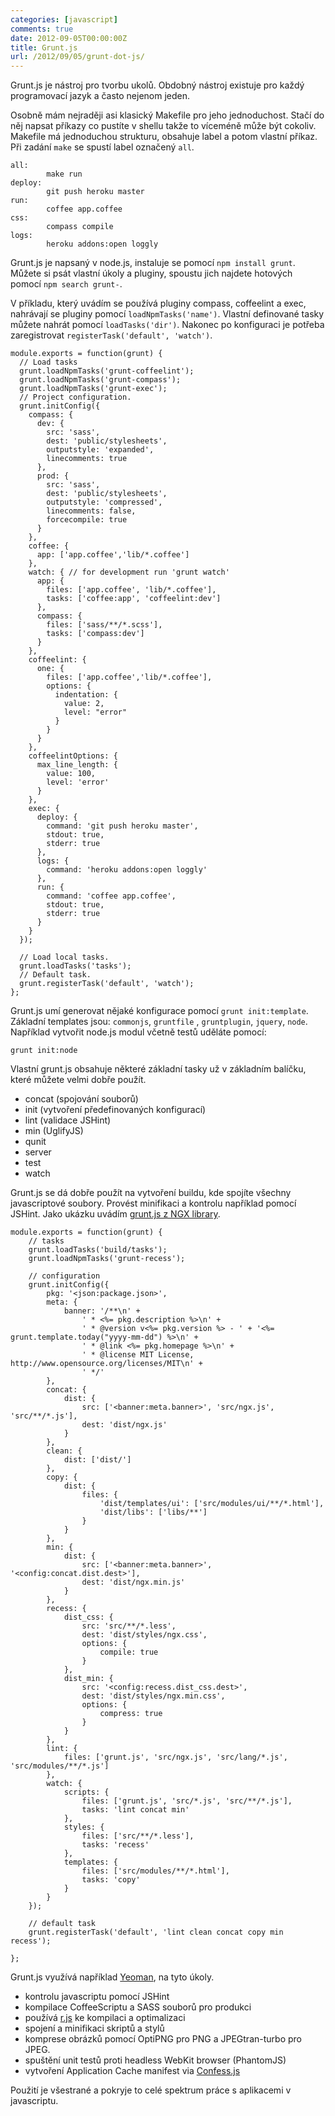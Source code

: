 ```yaml
---
categories: [javascript]
comments: true
date: 2012-09-05T00:00:00Z
title: Grunt.js
url: /2012/09/05/grunt-dot-js/
---
```


Grunt.js je nástroj pro tvorbu ukolů. Obdobný nástroj existuje pro každý programovací jazyk a často nejenom jeden.

<!--more-->

Osobně mám nejraději asi klasický Makefile pro jeho jednoduchost. Stačí do něj napsat příkazy co pustíte v shellu takže to víceméně může být cokoliv. Makefile má jednoduchou strukturu, obsahuje label a potom vlastní příkaz. Při zadání `make` se spustí label označený `all`.

    all:
            make run
    deploy:
            git push heroku master
    run:
            coffee app.coffee
    css:
            compass compile
    logs:
            heroku addons:open loggly

Grunt.js je napsaný v node.js, instaluje se pomocí `npm install grunt`. Můžete si psát vlastní úkoly a pluginy, spoustu jich najdete hotových pomocí `npm search grunt-`.

V příkladu, který uvádím se používá pluginy compass, coffeelint a exec, nahrávají se pluginy pomocí `loadNpmTasks('name')`. Vlastní definované tasky můžete nahrát pomocí `loadTasks('dir')`. Nakonec po konfiguraci je potřeba zaregistrovat `registerTask('default', 'watch')`.

    module.exports = function(grunt) {
      // Load tasks
      grunt.loadNpmTasks('grunt-coffeelint');
      grunt.loadNpmTasks('grunt-compass');
      grunt.loadNpmTasks('grunt-exec');
      // Project configuration.
      grunt.initConfig({
        compass: {
          dev: {
            src: 'sass',
            dest: 'public/stylesheets',
            outputstyle: 'expanded',
            linecomments: true
          },
          prod: {
            src: 'sass',
            dest: 'public/stylesheets',
            outputstyle: 'compressed',
            linecomments: false,
            forcecompile: true
          }
        },
        coffee: {
          app: ['app.coffee','lib/*.coffee']
        },
        watch: { // for development run 'grunt watch'
          app: {
            files: ['app.coffee', 'lib/*.coffee'],
            tasks: ['coffee:app', 'coffeelint:dev']
          },
          compass: {
            files: ['sass/**/*.scss'],
            tasks: ['compass:dev']
          }
        },
        coffeelint: {
          one: {
            files: ['app.coffee','lib/*.coffee'],
            options: {
              indentation: {
                value: 2,
                level: "error"
              }
            }
          }
        },
        coffeelintOptions: {
          max_line_length: {
            value: 100,
            level: 'error'
          }
        },
        exec: {
          deploy: {
            command: 'git push heroku master',
            stdout: true,
            stderr: true
          },
          logs: {
            command: 'heroku addons:open loggly'
          },
          run: {
            command: 'coffee app.coffee',
            stdout: true,
            stderr: true
          }
        }
      });

      // Load local tasks.
      grunt.loadTasks('tasks');
      // Default task.
      grunt.registerTask('default', 'watch');
    };

Grunt.js umí generovat nějaké konfigurace pomocí `grunt init:template`. Základní templates jsou: `commonjs`, `gruntfile` , `gruntplugin`, `jquery`, `node`. Například vytvořit node.js modul včetně testů uděláte pomocí:

    grunt init:node

Vlastní grunt.js obsahuje některé základní tasky už v základním balíčku, které můžete velmi dobře použít.

- concat (spojování souborů)
- init (vytvoření předefinovaných konfigurací)
- lint (validace JSHint)
- min (UglifyJS)
- qunit
- server
- test
- watch

Grunt.js se dá dobře použít na vytvoření buildu, kde spojíte všechny javascriptové soubory. Provést minifikaci a kontrolu například pomocí JSHint. Jako ukázku uvádím [grunt.js z NGX library](https://github.com/lmc-eu/ngx-library).

    module.exports = function(grunt) {
        // tasks
        grunt.loadTasks('build/tasks');
        grunt.loadNpmTasks('grunt-recess');

        // configuration
        grunt.initConfig({
            pkg: '<json:package.json>',
            meta: {
                banner: '/**\n' +
                    ' * <%= pkg.description %>\n' +
                    ' * @version v<%= pkg.version %> - ' + '<%= grunt.template.today("yyyy-mm-dd") %>\n' +
                    ' * @link <%= pkg.homepage %>\n' +
                    ' * @license MIT License, http://www.opensource.org/licenses/MIT\n' +
                    ' */'
            },
            concat: {
                dist: {
                    src: ['<banner:meta.banner>', 'src/ngx.js', 'src/**/*.js'],
                    dest: 'dist/ngx.js'
                }
            },
            clean: {
                dist: ['dist/']
            },
            copy: {
                dist: {
                    files: {
                        'dist/templates/ui': ['src/modules/ui/**/*.html'],
                        'dist/libs': ['libs/**']
                    }
                }
            },
            min: {
                dist: {
                    src: ['<banner:meta.banner>', '<config:concat.dist.dest>'],
                    dest: 'dist/ngx.min.js'
                }
            },
            recess: {
                dist_css: {
                    src: 'src/**/*.less',
                    dest: 'dist/styles/ngx.css',
                    options: {
                        compile: true
                    }
                },
                dist_min: {
                    src: '<config:recess.dist_css.dest>',
                    dest: 'dist/styles/ngx.min.css',
                    options: {
                        compress: true
                    }
                }
            },
            lint: {
                files: ['grunt.js', 'src/ngx.js', 'src/lang/*.js', 'src/modules/**/*.js']
            },
            watch: {
                scripts: {
                    files: ['grunt.js', 'src/*.js', 'src/**/*.js'],
                    tasks: 'lint concat min'
                },
                styles: {
                    files: ['src/**/*.less'],
                    tasks: 'recess'
                },
                templates: {
                    files: ['src/modules/**/*.html'],
                    tasks: 'copy'
                }
            }
        });

        // default task
        grunt.registerTask('default', 'lint clean concat copy min recess');

    };

Grunt.js využívá například [Yeoman](http://yeoman.io), na tyto úkoly.
- kontrolu javascriptu pomocí JSHint
- kompilace CoffeeScriptu a SASS souborů pro produkci
- používá [r.js](https://github.com/jrburke/r.js/) ke kompilaci a optimalizaci
- spojení a minifikaci skriptů a stylů
- komprese obrázků pomocí OptiPNG pro PNG a JPEGtran-turbo pro JPEG.
- spuštění unit testů proti headless WebKit browser (PhantomJS)
- vytvoření Application Cache manifest via [Confess.js](https://github.com/jamesgpearce/confess)

Použití je všestrané a pokryje to celé spektrum práce s aplikacemi v javascriptu.


